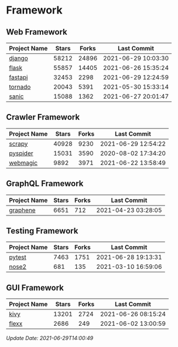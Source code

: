 # Framework

## Web Framework
| Project Name | Stars | Forks | Last Commit |
| ------------ | ----- | ----- | ----------- |
| [django](https://github.com/django/django) | 58212 | 24896 | 2021-06-29 10:03:30 |
| [flask](https://github.com/pallets/flask) | 55857 | 14405 | 2021-06-26 15:35:24 |
| [fastapi](https://github.com/tiangolo/fastapi) | 32453 | 2298 | 2021-06-29 12:24:59 |
| [tornado](https://github.com/tornadoweb/tornado) | 20043 | 5391 | 2021-05-30 15:33:14 |
| [sanic](https://github.com/sanic-org/sanic) | 15088 | 1362 | 2021-06-27 20:01:47 |

## Crawler Framework
| Project Name | Stars | Forks | Last Commit |
| ------------ | ----- | ----- | ----------- |
| [scrapy](https://github.com/scrapy/scrapy) | 40928 | 9230 | 2021-06-29 12:54:22 |
| [pyspider](https://github.com/binux/pyspider) | 15031 | 3590 | 2020-08-02 17:34:20 |
| [webmagic](https://github.com/code4craft/webmagic) | 9892 | 3971 | 2021-06-22 13:58:49 |

## GraphQL Framework
| Project Name | Stars | Forks | Last Commit |
| ------------ | ----- | ----- | ----------- |
| [graphene](https://github.com/graphql-python/graphene) | 6651 | 712 | 2021-04-23 03:28:05 |

## Testing Framework
| Project Name | Stars | Forks | Last Commit |
| ------------ | ----- | ----- | ----------- |
| [pytest](https://github.com/pytest-dev/pytest) | 7463 | 1751 | 2021-06-28 19:13:31 |
| [nose2](https://github.com/nose-devs/nose2) | 681 | 135 | 2021-03-10 16:59:06 |

## GUI Framework
| Project Name | Stars | Forks | Last Commit |
| ------------ | ----- | ----- | ----------- |
| [kivy](https://github.com/kivy/kivy) | 13201 | 2724 | 2021-06-26 08:15:24 |
| [flexx](https://github.com/flexxui/flexx) | 2686 | 249 | 2021-06-02 13:00:59 |

*Update Date: 2021-06-29T14:00:49*
